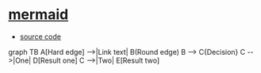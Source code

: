 # [mermaid](http://knsv.github.io/mermaid/#mermaid)
- [source code](https://raw.githubusercontent.com/humangas/mkdocs-custom/master/docs/mermaid.md)

<!--
<link href="https://cdnjs.cloudflare.com/ajax/libs/mermaid/6.0.0/mermaid.dark.min.css" rel="stylesheet" type="text/css" />
<link href="https://cdnjs.cloudflare.com/ajax/libs/mermaid/6.0.0/mermaid.forest.min.css" rel="stylesheet" type="text/css" />
-->
<link href="https://cdnjs.cloudflare.com/ajax/libs/mermaid/6.0.0/mermaid.min.css" rel="stylesheet" type="text/css" />
<script src="https://cdnjs.cloudflare.com/ajax/libs/mermaid/6.0.0/mermaid.min.js"></script>
<script>mermaid.initialize({startOnLoad:true});</script>

<div class="mermaid">
graph TB
    A[Hard edge] -->|Link text| B(Round edge)
    B --> C{Decision}
    C -->|One| D[Result one]
    C -->|Two| E[Result two]
</div>
